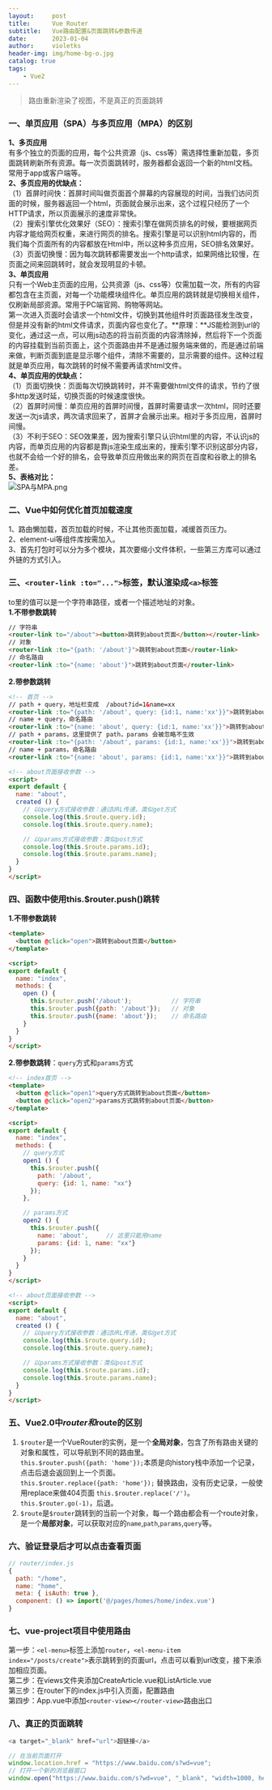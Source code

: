 ```yaml
---
layout:     post
title:      Vue Router
subtitle:   Vue路由配置&页面跳转&参数传递
date:       2023-01-04
author:     violetks
header-img: img/home-bg-o.jpg
catalog: true
tags:
    - Vue2
---
```


> 路由重新渲染了视图，不是真正的页面跳转

### 一、单页应用（SPA）与多页应用（MPA）的区别
**1、多页应用**<br>
有多个独立的页面的应用，每个公共资源（js、css等）需选择性重新加载，多页面跳转刷新所有资源。每一次页面跳转时，服务器都会返回一个新的html文档。常用于app或客户端等。<br>
**2、多页应用的优缺点：**<br>
（1）首屏时间快：首屏时间叫做页面首个屏幕的内容展现的时间，当我们访问页面的时候，服务器返回一个html，页面就会展示出来，这个过程只经历了一个HTTP请求，所以页面展示的速度非常快。<br>
（2）搜索引擎优化效果好（SEO）：搜索引擎在做网页排名的时候，要根据网页内容才能给网页权重，来进行网页的排名。搜索引擎是可以识别html内容的，而我们每个页面所有的内容都放在Html中，所以这种多页应用，SEO排名效果好。<br>
（3）页面切换慢：因为每次跳转都需要发出一个http请求，如果网络比较慢，在页面之间来回跳转时，就会发现明显的卡顿。<br>
**3、单页应用**<br>
只有一个Web主页面的应用，公共资源（js、css等）仅需加载一次，所有的内容都包含在主页面，对每一个功能模块组件化。单页应用的跳转就是切换相关组件，仅刷新局部资源。常用于PC端官网、购物等网站。<br>
第一次进入页面时会请求一个html文件，切换到其他组件时页面路径发生改变，但是并没有新的html文件请求，页面内容也变化了。**原理：**JS能检测到url的变化，通过这一点，可以用js动态的将当前页面的内容清除掉，然后将下一个页面的内容挂载到当前页面上，这个页面路由并不是通过服务端来做的，而是通过前端来做，判断页面到底是显示哪个组件，清除不需要的，显示需要的组件。这种过程就是单页应用，每次跳转的时候不需要再请求html文件。<br>
**4、单页应用的优缺点：**<br>
（1）页面切换快：页面每次切换跳转时，并不需要做html文件的请求，节约了很多http发送时延，切换页面的时候速度很快。<br>
（2）首屏时间慢：单页应用的首屏时间慢，首屏时需要请求一次html，同时还要发送一次js请求，两次请求回来了，首屏才会展示出来。相对于多页应用，首屏时间慢。<br>
（3）不利于SEO：SEO效果差，因为搜索引擎只认识html里的内容，不认识js的内容，而单页应用的内容都是靠js渲染生成出来的，搜索引擎不识别这部分内容，也就不会给一个好的排名，会导致单页应用做出来的网页在百度和谷歌上的排名差。<br>
**5、表格对比：**<br>
![SPA与MPA.png](/instructPic/SPA与MPA.png)

### 二、Vue中如何优化首页加载速度
1、路由懒加载，首页加载的时候，不让其他页面加载，减缓首页压力。<br>
2、element-ui等组件库按需加入。<br>
3、首先打包时可以分为多个模块，其次要缩小文件体积，一些第三方库可以通过外链的方式引入。<br>

### 三、`<router-link :to="...">`标签，默认渲染成`<a>`标签
to里的值可以是一个字符串路径，或者一个描述地址的对象。<br>
**1.不带参数跳转**
```html
// 字符串
<router-link to="/about"><button>跳转到about页面</button></router-link>
// 对象
<router-link :to="{path: '/about'}">跳转到about页面</router-link>
// 命名路由
<router-link :to="{name: 'about'}">跳转到about页面</router-link>
```
**2.带参数跳转**
```html
<!-- 首页 -->
// path + query，地址栏变成  /about?id=1&name=xx
<router-link :to="{path: '/about', query: {id:1, name:'xx'}}">跳转到about页面</router-link>
// name + query，命名路由
<router-link :to="{name: 'about', query: {id:1, name:'xx'}}">跳转到about页面</router-link>
// path + params，这里提供了 path，params 会被忽略不生效
<router-link :to="{path: '/about', params: {id:1, name:'xx'}}">跳转到about页面</router-link>
// name + params，命名路由
<router-link :to="{name: 'about', params: {id:1, name:'xx'}}">跳转到about页面</router-link>
```
```html
<!-- about页面接收参数 -->
<script>
export default {
  name: "about",
  created () {
    // 以query方式接收参数：通过URL传递，类似get方式
    console.log(this.$route.query.id);
    console.log(this.$route.query.name);

    // 以params方式接收参数：类似post方式
    console.log(this.$route.params.id);
    console.log(this.$route.params.name);
  }
}
</script>
```

### 四、函数中使用this.$router.push()跳转
**1.不带参数跳转**
```html
<template>
  <button @click="open">跳转到about页面</button>
</template>

<script>
export default {
  name: "index",
  methods: {
    open () {
      this.$router.push('/about');           // 字符串
      this.$router.push({path: '/about'});   // 对象
      this.$router.push({name: 'about'});    // 命名路由
    }
  }
}
</script>
```
**2.带参数跳转**：`query`方式和`params`方式
```html
<!-- index首页 -->
<template>
  <button @click="open1">query方式跳转到about页面</button>
  <button @click="open2">params方式跳转到about页面</button>
</template>

<script>
export default {
  name: "index",
  methods: {
    // query方式
    open1 () {
      this.$router.push({
        path: '/about',
        query: {id: 1, name: "xx"}
      });
    },

    // params方式
    open2 () {
      this.$router.push({
        name: 'about',     // 这里只能用name
        params: {id: 1, name: "xx"}
      });
    }
  }
}
</script>
```
```html
<!-- about页面接收参数 -->
<script>
export default {
  name: "about",
  created () {
    // 以query方式接收参数：通过URL传递，类似get方式
    console.log(this.$route.query.id);
    console.log(this.$route.query.name);

    // 以params方式接收参数：类似post方式
    console.log(this.$route.params.id);
    console.log(this.$route.params.name);
  }
}
</script>
```

### 五、Vue2.0中$router和$route的区别
1. `$router`是一个VueRouter的实例，是一个**全局对象**，包含了所有路由关键的对象和属性，可以导航到不同的路由里。<br>
`this.$router.push({path: 'home'});`本质是向history栈中添加一个记录，点击后退会返回到上一个页面。<br>
`this.$router.replace({path: 'home'});` 替换路由，没有历史记录，一般使用replace来做404页面 `this.$router.replace('/')`。<br>
`this.$router.go(-1)`，后退。<br>
2. `$route`是`$router`跳转到的当前一个对象，每一个路由都会有一个route对象，是一个**局部对象**，可以获取对应的`name`,`path`,`params`,`query`等。<br>

### 六、验证登录后才可以点击查看页面
```javascript
// router/index.js
{
  path: "/home",
  name: "home",
  meta: { isAuth: true },
  component: () => import('@/pages/homes/home/index.vue')
}
```

### 七、vue-project项目中使用路由
第一步：`<el-menu>`标签上添加`router`，`<el-menu-item index="/posts/create">`表示跳转到的页面url，点击可以看到url改变，接下来添加相应页面。<br>
第二步：在views文件夹添加CreateArticle.vue和ListArticle.vue<br>
第三步：在router下的index.js中引入页面，配置路由<br>
第四步：App.vue中添加`<router-view></router-view>`路由出口<br>

### 八、真正的页面跳转
```javascript
<a target="_blank" href="url">超链接</a>

// 在当前页面打开
window.location.href = "https://www.baidu.com/s?wd=vue";
// 打开一个新的浏览器窗口
window.open("https://www.baidu.com/s?wd=vue", "_blank", "width=1000, height=500", true);
```
